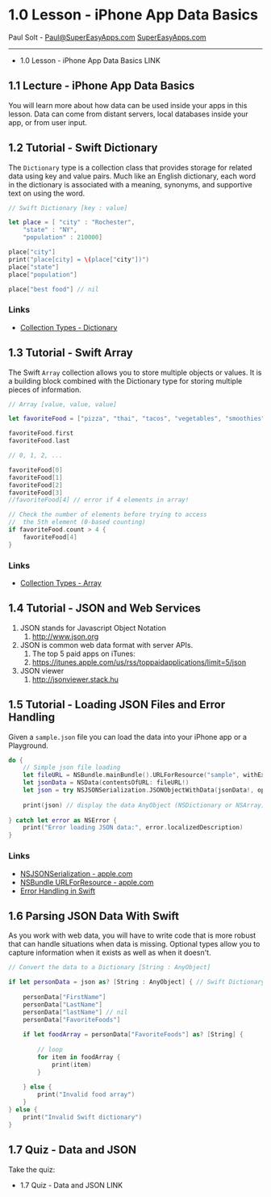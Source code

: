 # 1.0 Lesson - iPhone App Data Basics #

Paul Solt - [Paul@SuperEasyApps.com](mailto:Paul@SuperEasyApps.com)
[SuperEasyApps.com](http://SuperEasyApps.com)

-----

* 1.0 Lesson - iPhone App Data Basics LINK


## 1.1 Lecture - iPhone App Data Basics ##

You will learn more about how data can be used inside your apps in this lesson. Data can come from distant servers, local databases inside your app, or from user input.

## 1.2 Tutorial - Swift Dictionary ##

The `Dictionary` type is a collection class that provides storage for related data using key and value pairs. Much like an English dictionary, each word in the dictionary is associated with a meaning, synonyms, and supportive text on using the word.

```swift
// Swift Dictionary [key : value]

let place = [ "city" : "Rochester",
	"state" : "NY",
	"population" : 210000]

place["city"]
print("place[city] = \(place["city"])")
place["state"]
place["population"]

place["best food"] // nil
```

### Links ###

* [Collection Types - Dictionary](https://developer.apple.com/library/ios/documentation/Swift/Conceptual/Swift_Programming_Language/CollectionTypes.html) 

## 1.3 Tutorial - Swift Array ##

The Swift `Array` collection allows you to store multiple objects or values. It is a building block combined with the Dictionary type for storing multiple pieces of information.

```swift
// Array [value, value, value]

let favoriteFood = ["pizza", "thai", "tacos", "vegetables", "smoothies"]

favoriteFood.first
favoriteFood.last

// 0, 1, 2, ...

favoriteFood[0]
favoriteFood[1]
favoriteFood[2]
favoriteFood[3]
//favoriteFood[4] // error if 4 elements in array!

// Check the number of elements before trying to access
//  the 5th element (0-based counting)
if favoriteFood.count > 4 {
	favoriteFood[4]
}
```

### Links ###

* [Collection Types - Array](https://developer.apple.com/library/ios/documentation/Swift/Conceptual/Swift_Programming_Language/CollectionTypes.html) 


## 1.4 Tutorial - JSON and Web Services ##

1. JSON stands for Javascript Object Notation
	1. <http://www.json.org>
2. JSON is common web data format with server APIs. 
	1. The top 5 paid apps on iTunes: 
	2. <https://itunes.apple.com/us/rss/toppaidapplications/limit=5/json>
3. JSON viewer
	1. <http://jsonviewer.stack.hu>

## 1.5 Tutorial - Loading JSON Files and Error Handling ##

Given a `sample.json` file you can load the data into your iPhone app or a Playground.

```swift
do {
	// Simple json file loading
	let fileURL = NSBundle.mainBundle().URLForResource("sample", withExtension: "json")
	let jsonData = NSData(contentsOfURL: fileURL!)
	let json = try NSJSONSerialization.JSONObjectWithData(jsonData!, options: [])
	
	print(json) // display the data AnyObject (NSDictionary or NSArray)
	    
} catch let error as NSError {
    print("Error loading JSON data:", error.localizedDescription)
}
```

### Links ###

* [NSJSONSerialization - apple.com](https://developer.apple.com/library/ios/documentation/Foundation/Reference/NSJSONSerialization_Class/)
* [NSBundle URLForResource - apple.com](https://developer.apple.com/library/ios/documentation/Cocoa/Reference/Foundation/Classes/NSBundle_Class/#//apple_ref/occ/instm/NSBundle/URLForResource:withExtension:)
* [Error Handling in Swift](https://developer.apple.com/library/ios/documentation/Swift/Conceptual/Swift_Programming_Language/ErrorHandling.html)

## 1.6 Parsing JSON Data With Swift ##

As you work with web data, you will have to write code that is more robust that can handle situations when data is missing. Optional types allow you to capture information when it exists as well as when it doesn't.

```swift
// Convert the data to a Dictionary [String : AnyObject]

if let personData = json as? [String : AnyObject] { // Swift Dictionary
	
	personData["FirstName"]
	personData["LastName"]
	personData["lastName"] // nil
	personData["FavoriteFoods"]
	
	if let foodArray = personData["FavoriteFoods"] as? [String] {
		
		// loop
		for item in foodArray {
			print(item)
		}
		
	} else {
		print("Invalid food array")
	}
} else {
	print("Invalid Swift dictionary")
}
```

## 1.7 Quiz - Data and JSON ##

Take the quiz:

* 1.7 Quiz - Data and JSON LINK



